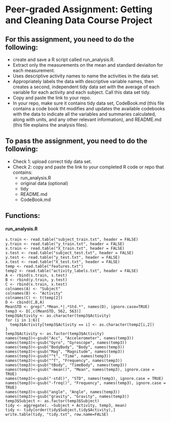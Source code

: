 # Peer-graded Assignment: Getting and Cleaning Data Course Project

## For this assignment, you need to do the following:
* create and save a R script called run_analysis.R.
* Extract only the measurements on the mean and standard deviaiton for each measurement.
* Uses descriptive activity names to name the activities in the data set.
* Appropriately labels the data with descriptive variable names, then creates a second, independent tidy data set with the average of each variable for each activity and each subject. Call this data set tidy.
* Copy and paste the link to your repo.
* In your repo, make sure it contains tidy data set, CodeBook.md (this file contains a code book tht modifies and updates the available codebooks with the data to indicate all the variables and summaries calculated, along with units, and any other relevant information), and README.md (this file explains the analysis files).

## To pass the assignment, you need to do the following:
* Check 1: upload correct tidy data set.
* Check 2: copy and paste the link to your completed R code or repo that contains:
  + run_analysis.R
  + original data (optional)
  + tidy
  + README.md
  + CodeBook.md

## Functions:

#### run_analysis.R
```{r}
s.train <- read.table("subject_train.txt", header = FALSE)
y.train <- read.table("y_train.txt", header = FALSE)
x.train <- read.table("X_train.txt", header = FALSE)
s.test <- read.table("subject_test.txt", header = FALSE)
y.test <- read.table("y_test.txt", header = FALSE)
x.test <- read.table("X_test.txt", header = FALSE)
temp <- read.table("features.txt")
temp2 <- read.table("activity_labels.txt", header = FALSE)
A <- rbind(s.train, s.test)
B <- rbind(y.train, y.test)
C <- rbind(x.train, x.test)
colnames(A) <- "Subject"
colnames(B) <- "Activity"
colnames(C) <- t(temp[2])
D <- cbind(C,B,A)
MeanSTD <- grep(".*Mean.*|.*Std.*", names(D), ignore.case=TRUE)
temp3 <- D[,c(MeanSTD, 562, 563)]
temp3$Activity <- as.character(temp3$Activity)
for (i in 1:6){
  temp3$Activity[temp3$Activity == i] <- as.character(temp2[i,2])
}
temp3$Activity <- as.factor(temp3$Activity)
names(temp3)<-gsub("Acc", "Accelerometer", names(temp3))
names(temp3)<-gsub("Gyro", "Gyroscope", names(temp3))
names(temp3)<-gsub("BodyBody", "Body", names(temp3))
names(temp3)<-gsub("Mag", "Magnitude", names(temp3))
names(temp3)<-gsub("^t", "Time", names(temp3))
names(temp3)<-gsub("^f", "Frequency", names(temp3))
names(temp3)<-gsub("tBody", "TimeBody", names(temp3))
names(temp3)<-gsub("-mean()", "Mean", names(temp3), ignore.case = TRUE)
names(temp3)<-gsub("-std()", "STD", names(temp3), ignore.case = TRUE)
names(temp3)<-gsub("-freq()", "Frequency", names(temp3), ignore.case = TRUE)
names(temp3)<-gsub("angle", "Angle", names(temp3))
names(temp3)<-gsub("gravity", "Gravity", names(temp3))
temp3$Subject <- as.factor(temp3$Subject)
tidy <- aggregate(. ~Subject + Activity, temp3, mean)
tidy <- tidy[order(tidy$Subject,tidy$Activity),]
write.table(tidy, "tidy.txt", row.name=FALSE)
```
